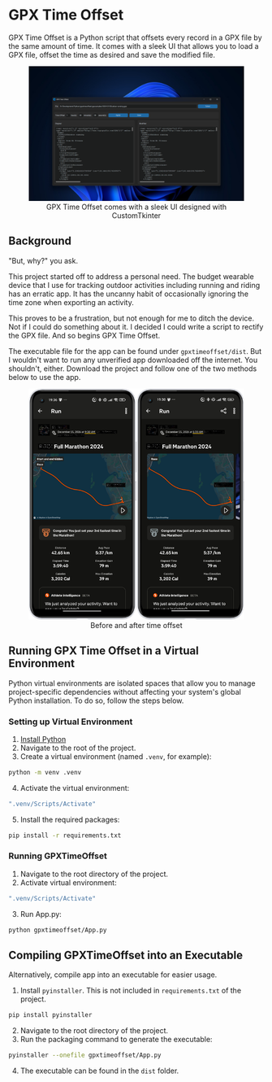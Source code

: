 
# GPX Time Offset
GPX Time Offset is a Python script that offsets every record in a GPX file by the same amount of time. It comes with a sleek UI that allows you to load a GPX file, offset the time as desired and save the modified file.

<figure>
  <img src="screenshots/main_ui.png" alt="GPX Time Offset comes with a sleek UI designed with CustomTkinter">
  <figcaption style="text-align:center">GPX Time Offset comes with a sleek UI designed with CustomTkinter</figcaption>
</figure>

## Background
"But, why?" you ask.

This project started off to address a personal need. The budget wearable device that I use for tracking outdoor activities including running and riding has an erratic app. It has the uncanny habit of occasionally ignoring the time zone when exporting an activity.

This proves to be a frustration, but not enough for me to ditch the device. Not if I could do something about it. I decided I could write a script to rectify the GPX file. And so begins GPX Time Offset.

The executable file for the app can be found under `gpxtimeoffset/dist`. But I wouldn't want to run any unverified app downloaded off the internet. You shouldn't, either. Download the project and follow one of the two methods below to use the app.

<figure>
  <img src="screenshots/strava_before_after.png" alt="Before and after time offset">
  <figcaption style="text-align:center">Before and after time offset</figcaption>
</figure>

## Running GPX Time Offset in a Virtual Environment
Python virtual environments are isolated spaces that allow you to manage project-specific dependencies without affecting your system's global Python installation. To do so, follow the steps below.

### Setting up Virtual Environment
1. [Install Python](https://www.python.org/downloads/)
2. Navigate to the root of the project.
3. Create a virtual environment (named `.venv`, for example):
```bash
python -m venv .venv
```
4. Activate the virtual environment:
```bash
".venv/Scripts/Activate"
```
5. Install the required packages:
```bash
pip install -r requirements.txt
```

### Running GPXTimeOffset
1. Navigate to the root directory of the project.
2. Activate virtual environment:
```bash
".venv/Scripts/Activate"
```
3. Run App.py:
```bash
python gpxtimeoffset/App.py
```

## Compiling GPXTimeOffset into an Executable
Alternatively, compile app into an executable for easier usage.

1. Install `pyinstaller`. This is not included in `requirements.txt` of the project.
```bash
pip install pyinstaller
```
2. Navigate to the root directory of the project.
3. Run the packaging command to generate the executable:
```bash
pyinstaller --onefile gpxtimeoffset/App.py
```
4. The executable can be found in the `dist` folder.